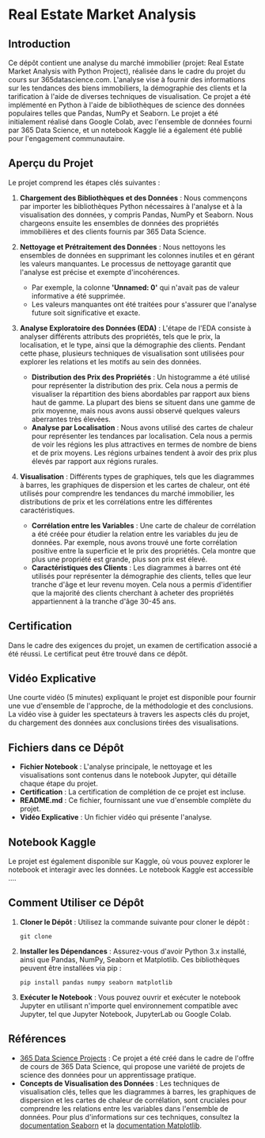 
# Real Estate Market Analysis

## Introduction

Ce dépôt contient une analyse du marché immobilier (projet: Real Estate Market Analysis with Python Project), réalisée dans le cadre du projet du cours sur 365datascience.com. L'analyse vise à fournir des informations sur les tendances des biens immobiliers, la démographie des clients et la tarification à l'aide de diverses techniques de visualisation. Ce projet a été implémenté en Python à l'aide de bibliothèques de science des données populaires telles que Pandas, NumPy et Seaborn. Le projet a été initialement réalisé dans Google Colab, avec l'ensemble de données fourni par 365 Data Science, et un notebook Kaggle lié a également été publié pour l'engagement communautaire.

## Aperçu du Projet

Le projet comprend les étapes clés suivantes :

1. **Chargement des Bibliothèques et des Données** : Nous commençons par importer les bibliothèques Python nécessaires à l'analyse et à la visualisation des données, y compris Pandas, NumPy et Seaborn. Nous chargeons ensuite les ensembles de données des propriétés immobilières et des clients fournis par 365 Data Science.

2. **Nettoyage et Prétraitement des Données** : Nous nettoyons les ensembles de données en supprimant les colonnes inutiles et en gérant les valeurs manquantes. Le processus de nettoyage garantit que l'analyse est précise et exempte d'incohérences.

   - Par exemple, la colonne **'Unnamed: 0'** qui n'avait pas de valeur informative a été supprimée.
   - Les valeurs manquantes ont été traitées pour s'assurer que l'analyse future soit significative et exacte.

3. **Analyse Exploratoire des Données (EDA)** : L'étape de l'EDA consiste à analyser différents attributs des propriétés, tels que le prix, la localisation, et le type, ainsi que la démographie des clients. Pendant cette phase, plusieurs techniques de visualisation sont utilisées pour explorer les relations et les motifs au sein des données.

   - **Distribution des Prix des Propriétés** : Un histogramme a été utilisé pour représenter la distribution des prix. Cela nous a permis de visualiser la répartition des biens abordables par rapport aux biens haut de gamme. La plupart des biens se situent dans une gamme de prix moyenne, mais nous avons aussi observé quelques valeurs aberrantes très élevées.
   - **Analyse par Localisation** : Nous avons utilisé des cartes de chaleur pour représenter les tendances par localisation. Cela nous a permis de voir les régions les plus attractives en termes de nombre de biens et de prix moyens. Les régions urbaines tendent à avoir des prix plus élevés par rapport aux régions rurales.

4. **Visualisation** : Différents types de graphiques, tels que les diagrammes à barres, les graphiques de dispersion et les cartes de chaleur, ont été utilisés pour comprendre les tendances du marché immobilier, les distributions de prix et les corrélations entre les différentes caractéristiques.

   - **Corrélation entre les Variables** : Une carte de chaleur de corrélation a été créée pour étudier la relation entre les variables du jeu de données. Par exemple, nous avons trouvé une forte corrélation positive entre la superficie et le prix des propriétés. Cela montre que plus une propriété est grande, plus son prix est élevé.
   - **Caractéristiques des Clients** : Les diagrammes à barres ont été utilisés pour représenter la démographie des clients, telles que leur tranche d'âge et leur revenu moyen. Cela nous a permis d'identifier que la majorité des clients cherchant à acheter des propriétés appartiennent à la tranche d'âge 30-45 ans.

## Certification

Dans le cadre des exigences du projet, un examen de certification associé a été réussi. Le certificat peut être trouvé dans ce dépôt.

## Vidéo Explicative

Une courte vidéo (5 minutes) expliquant le projet est disponible pour fournir une vue d'ensemble de l'approche, de la méthodologie et des conclusions. La vidéo vise à guider les spectateurs à travers les aspects clés du projet, du chargement des données aux conclusions tirées des visualisations.

## Fichiers dans ce Dépôt

- **Fichier Notebook** : L'analyse principale, le nettoyage et les visualisations sont contenus dans le notebook Jupyter, qui détaille chaque étape du projet.
- **Certification** : La certification de complétion de ce projet est incluse.
- **README.md** : Ce fichier, fournissant une vue d'ensemble complète du projet.
- **Vidéo Explicative** : Un fichier vidéo qui présente l'analyse.

## Notebook Kaggle

Le projet est également disponible sur Kaggle, où vous pouvez explorer le notebook et interagir avec les données. Le notebook Kaggle est accessible ....

## Comment Utiliser ce Dépôt

1. **Cloner le Dépôt** : Utilisez la commande suivante pour cloner le dépôt :
   ```
   git clone 
   ```
2. **Installer les Dépendances** : Assurez-vous d'avoir Python 3.x installé, ainsi que Pandas, NumPy, Seaborn et Matplotlib. Ces bibliothèques peuvent être installées via pip :
   ```
   pip install pandas numpy seaborn matplotlib
   ```
3. **Exécuter le Notebook** : Vous pouvez ouvrir et exécuter le notebook Jupyter en utilisant n'importe quel environnement compatible avec Jupyter, tel que Jupyter Notebook, JupyterLab ou Google Colab.


## Références

- [365 Data Science Projects](https://learn.365datascience.com/projects/) : Ce projet a été créé dans le cadre de l'offre de cours de 365 Data Science, qui propose une variété de projets de science des données pour un apprentissage pratique.
- **Concepts de Visualisation des Données** : Les techniques de visualisation clés, telles que les diagrammes à barres, les graphiques de dispersion et les cartes de chaleur de corrélation, sont cruciales pour comprendre les relations entre les variables dans l'ensemble de données. Pour plus d'informations sur ces techniques, consultez la [documentation Seaborn](https://seaborn.pydata.org/) et la [documentation Matplotlib](https://matplotlib.org/).
